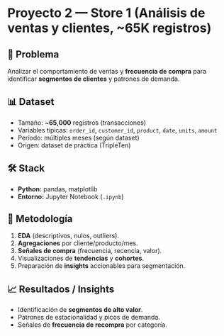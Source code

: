 # Proyecto 2 — Store 1 (Análisis de ventas y clientes, ~65K registros)

## 📌 Problema
Analizar el comportamiento de ventas y **frecuencia de compra** para identificar **segmentos de clientes** y patrones de demanda.

## 📊 Dataset
- Tamaño: ~**65,000** registros (transacciones)  
- Variables típicas: `order_id`, `customer_id`, `product`, `date`, `units`, `amount`  
- Período: múltiples meses (según dataset)  
- Origen: dataset de práctica (TripleTen)

## 🛠️ Stack
- **Python:** pandas, matplotlib
- **Entorno:** Jupyter Notebook (`.ipynb`)

## 🔎 Metodología
1. **EDA** (descriptivos, nulos, outliers).  
2. **Agregaciones** por cliente/producto/mes.  
3. **Señales de compra** (frecuencia, recencia, valor).  
4. Visualizaciones de **tendencias** y **cohortes**.  
5. Preparación de **insights** accionables para segmentación.

## 📈 Resultados / Insights
- Identificación de **segmentos de alto valor**.  
- Patrones de estacionalidad y picos de demanda.  
- Señales de **frecuencia de recompra** por categoría.  
